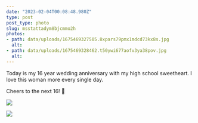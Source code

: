 ```yaml
---
date: "2023-02-04T00:08:48.980Z"
type: post 
post_type: photo
slug: msstattadym8bjcmmo2h
photos: 
- path: data/uploads/1675469327505.8xpars79pmx1mdcd73kx8s.jpg
  alt: 
- path: data/uploads/1675469328462.t50ywi677aofv3ya38pov.jpg
  alt: 
---
```

Today is my 16 year wedding anniversary with my high school sweetheart. I love this woman more every single day. 

Cheers to the next 16! 🥂

![](https://brandontreb.com/data/uploads/1675469327505.8xpars79pmx1mdcd73kx8s.jpg)

![](https://brandontreb.com/data/uploads/1675469328462.t50ywi677aofv3ya38pov.jpg)
